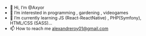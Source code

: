 - 👋 Hi, I’m @Axyor
- 👀 I’m interested in programming , gardening , videogames
- 🌱 I’m currently learning JS (React-ReactNative) , PHP(Symfony), HTML/CSS (SASS)...
- 📫 How to reach me alexandreroy01@gmail.com

<!---
Axyor/Axyor is a ✨ special ✨ repository because its `README.md` (this file) appears on your GitHub profile.
You can click the Preview link to take a look at your changes.
--->
